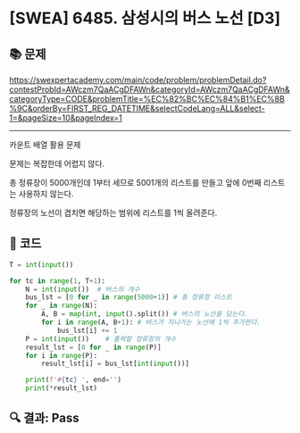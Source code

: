 # [SWEA] 6485. 삼성시의 버스 노선 [D3]

## 📚 문제

https://swexpertacademy.com/main/code/problem/problemDetail.do?contestProbId=AWczm7QaACgDFAWn&categoryId=AWczm7QaACgDFAWn&categoryType=CODE&problemTitle=%EC%82%BC%EC%84%B1%EC%8B%9C&orderBy=FIRST_REG_DATETIME&selectCodeLang=ALL&select-1=&pageSize=10&pageIndex=1

---

카운트 배열 활용 문제

문제는 복잡한데 어렵지 않다.

총 정류장이 5000개인데 1부터 세므로 5001개의 리스트를 만들고 앞에 0번째 리스트는 사용하지 않는다.

정류장의 노선이 겹치면 해당하는 범위에 리스트를 1씩 올려준다.

## 📒 코드

```python
T = int(input())

for tc in range(1, T+1):
    N = int(input())  # 버스의 개수
    bus_lst = [0 for _ in range(5000+1)] # 총 정류장 리스트
    for _ in range(N):
        A, B = map(int, input().split()) # 버스의 노선을 담는다.
        for i in range(A, B+1): # 버스가 지나가는 노선에 1씩 추가한다.
            bus_lst[i] += 1
    P = int(input())    # 출력할 정류장의 개수
    result_lst = [0 for _ in range(P)]
    for i in range(P):
        result_lst[i] = bus_lst[int(input())]

    print(f'#{tc} ', end='')
    print(*result_lst)
```

## 🔍 결과: **Pass**